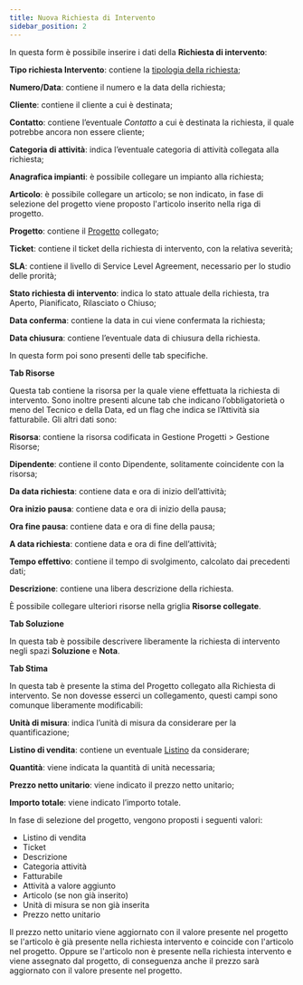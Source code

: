 ```yaml
---
title: Nuova Richiesta di Intervento
sidebar_position: 2
---
```


In questa form è possibile inserire i dati della **Richiesta di intervento**:

**Tipo richiesta Intervento**: contiene la [tipologia della richiesta](/docs/configurations/tables/project-management/request-intervention-type/);

**Numero/Data**: contiene il numero e la data della richiesta;

**Cliente**: contiene il cliente a cui è destinata;

**Contatto**: contiene l’eventuale *Contatto* a cui è destinata la richiesta, il quale potrebbe ancora non essere cliente;

**Categoria di attività**: indica l’eventuale categoria di attività collegata alla richiesta;

**Anagrafica impianti**: è possibile collegare un impianto alla richiesta;

**Articolo**: è possibile collegare un articolo; se non indicato, in fase di selezione del progetto viene proposto l'articolo inserito nella riga di progetto. 

**Progetto**: contiene il [Progetto](/docs/project-management/projects/search-projects-intro/) collegato;

**Ticket**: contiene il ticket della richiesta di intervento, con la relativa severità;

**SLA**: contiene il livello di Service Level Agreement, necessario per lo studio delle prorità;

**Stato richiesta di intervento**: indica lo stato attuale della richiesta, tra Aperto, Pianificato, Rilasciato o Chiuso;

**Data conferma**: contiene la data in cui viene confermata la richiesta;

**Data chiusura**: contiene l’eventuale data di chiusura della richiesta.


In questa form poi sono presenti delle tab specifiche.

**Tab Risorse**

Questa tab contiene la risorsa per la quale viene effettuata la richiesta di intervento. Sono inoltre presenti alcune tab che indicano l’obbligatorietà o meno del Tecnico e della Data, ed un flag che indica se l’Attività sia fatturabile. Gli altri dati sono:

**Risorsa**: contiene la risorsa codificata in Gestione Progetti > Gestione Risorse;

**Dipendente**: contiene il conto Dipendente, solitamente coincidente con la risorsa;

**Da data richiesta**: contiene data e ora di inizio dell’attività;

**Ora inizio pausa**: contiene data e ora di inizio della pausa;

**Ora fine pausa**: contiene data e ora di fine della pausa;

**A data richiesta**: contiene data e ora di fine dell’attività;

**Tempo effettivo**: contiene il tempo di svolgimento, calcolato dai precedenti dati;

**Descrizione**: contiene una libera descrizione della richiesta.

È possibile collegare ulteriori risorse nella griglia **Risorse collegate**.

 
**Tab Soluzione**

In questa tab è possibile descrivere liberamente la richiesta di intervento negli spazi **Soluzione** e **Nota**. 

**Tab Stima**

In questa tab è presente la stima del Progetto collegato alla Richiesta di intervento. Se non dovesse esserci un collegamento, questi campi sono comunque liberamente modificabili:

**Unità di misura**: indica l’unità di misura da considerare per la quantificazione;

**Listino di vendita**: contiene un eventuale [Listino](/docs/sales/sales-price-list/sales-price-list/insert-sales-price-list/) da considerare;

**Quantità**: viene indicata la quantità di unità necessaria;

**Prezzo netto unitario**: viene indicato il prezzo netto unitario;

**Importo totale**: viene indicato l’importo totale.

In fase di selezione del progetto, vengono proposti i seguenti valori: 

- Listino di vendita
- Ticket
- Descrizione
- Categoria attività 
- Fatturabile
- Attività a valore aggiunto
- Articolo (se non già inserito)
- Unità di misura se non già inserita
- Prezzo netto unitario

Il prezzo netto unitario viene aggiornato con il valore presente nel progetto se l'articolo è già presente nella richiesta intervento e coincide con l'articolo nel progetto.
Oppure se l'articolo non è presente nella richiesta intervento e viene assegnato dal progetto, di conseguenza anche il prezzo sarà aggiornato con il valore presente nel progetto.

